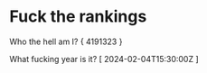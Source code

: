 # Fuck the rankings

Who the hell am I?
{ 4191323 }

What fucking year is it?
[ 2024-02-04T15:30:00Z ]
